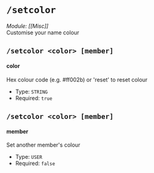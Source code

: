 # `/setcolor`
*Module: [[Misc]]*<br>
Customise your name colour
## `/setcolor <color> [member]`
#### color
Hex colour code (e.g. #ff002b) or 'reset' to reset colour
- Type: `STRING`
- Required: `true`
## `/setcolor <color> [member]`
#### member
Set another member's colour
- Type: `USER`
- Required: `false`